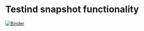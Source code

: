 # Testind snapshot functionality

[![Binder](https://mybinder.org/badge_logo.svg)](https://mybinder.org/v2/gh/teunoknmi/snapshot-message-fc16bebb/master)
